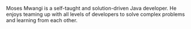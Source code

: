 Moses Mwangi is a self-taught and solution-driven Java developer. He enjoys teaming up with all levels of developers to solve complex problems and learning from each other.